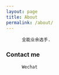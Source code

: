 ```yaml
---
layout: page
title: About
permalink: /about/
---
```

          全能业余选手.
### Contact me
          Wechat
